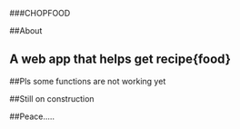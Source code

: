###CHOPFOOD 

##About

## A web app that helps get recipe{food}

##Pls some functions are not working yet

##Still on construction

##Peace.....